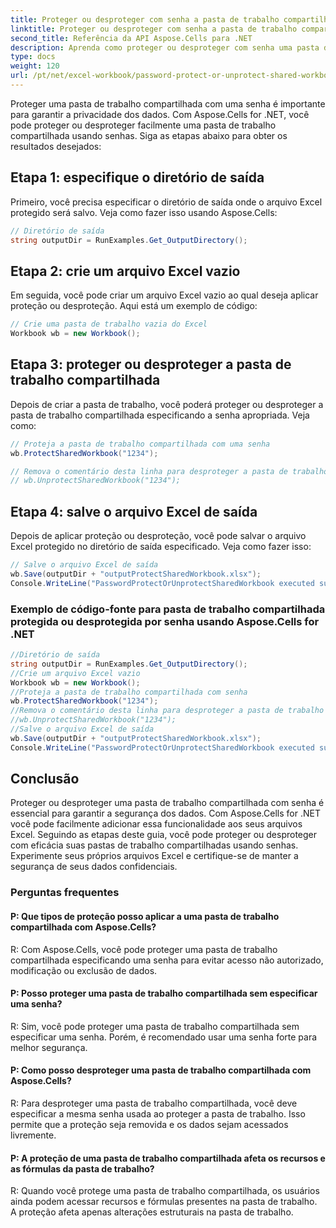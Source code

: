 ```yaml
---
title: Proteger ou desproteger com senha a pasta de trabalho compartilhada
linktitle: Proteger ou desproteger com senha a pasta de trabalho compartilhada
second_title: Referência da API Aspose.Cells para .NET
description: Aprenda como proteger ou desproteger com senha uma pasta de trabalho compartilhada usando Aspose.Cells for .NET.
type: docs
weight: 120
url: /pt/net/excel-workbook/password-protect-or-unprotect-shared-workbook/
---
```

Proteger uma pasta de trabalho compartilhada com uma senha é importante para garantir a privacidade dos dados. Com Aspose.Cells for .NET, você pode proteger ou desproteger facilmente uma pasta de trabalho compartilhada usando senhas. Siga as etapas abaixo para obter os resultados desejados:

## Etapa 1: especifique o diretório de saída

Primeiro, você precisa especificar o diretório de saída onde o arquivo Excel protegido será salvo. Veja como fazer isso usando Aspose.Cells:

```csharp
// Diretório de saída
string outputDir = RunExamples.Get_OutputDirectory();
```

## Etapa 2: crie um arquivo Excel vazio

Em seguida, você pode criar um arquivo Excel vazio ao qual deseja aplicar proteção ou desproteção. Aqui está um exemplo de código:

```csharp
// Crie uma pasta de trabalho vazia do Excel
Workbook wb = new Workbook();
```

## Etapa 3: proteger ou desproteger a pasta de trabalho compartilhada

Depois de criar a pasta de trabalho, você poderá proteger ou desproteger a pasta de trabalho compartilhada especificando a senha apropriada. Veja como:

```csharp
// Proteja a pasta de trabalho compartilhada com uma senha
wb.ProtectSharedWorkbook("1234");

// Remova o comentário desta linha para desproteger a pasta de trabalho compartilhada
// wb.UnprotectSharedWorkbook("1234");
```

## Etapa 4: salve o arquivo Excel de saída

Depois de aplicar proteção ou desproteção, você pode salvar o arquivo Excel protegido no diretório de saída especificado. Veja como fazer isso:

```csharp
// Salve o arquivo Excel de saída
wb.Save(outputDir + "outputProtectSharedWorkbook.xlsx");
Console.WriteLine("PasswordProtectOrUnprotectSharedWorkbook executed successfully.\r\n");
```

### Exemplo de código-fonte para pasta de trabalho compartilhada protegida ou desprotegida por senha usando Aspose.Cells for .NET 
```csharp
//Diretório de saída
string outputDir = RunExamples.Get_OutputDirectory();
//Crie um arquivo Excel vazio
Workbook wb = new Workbook();
//Proteja a pasta de trabalho compartilhada com senha
wb.ProtectSharedWorkbook("1234");
//Remova o comentário desta linha para desproteger a pasta de trabalho compartilhada
//wb.UnprotectSharedWorkbook("1234");
//Salve o arquivo Excel de saída
wb.Save(outputDir + "outputProtectSharedWorkbook.xlsx");
Console.WriteLine("PasswordProtectOrUnprotectSharedWorkbook executed successfully.\r\n");
```

## Conclusão

Proteger ou desproteger uma pasta de trabalho compartilhada com senha é essencial para garantir a segurança dos dados. Com Aspose.Cells for .NET você pode facilmente adicionar essa funcionalidade aos seus arquivos Excel. Seguindo as etapas deste guia, você pode proteger ou desproteger com eficácia suas pastas de trabalho compartilhadas usando senhas. Experimente seus próprios arquivos Excel e certifique-se de manter a segurança de seus dados confidenciais.

### Perguntas frequentes

#### P: Que tipos de proteção posso aplicar a uma pasta de trabalho compartilhada com Aspose.Cells?
    
R: Com Aspose.Cells, você pode proteger uma pasta de trabalho compartilhada especificando uma senha para evitar acesso não autorizado, modificação ou exclusão de dados.

#### P: Posso proteger uma pasta de trabalho compartilhada sem especificar uma senha?
    
R: Sim, você pode proteger uma pasta de trabalho compartilhada sem especificar uma senha. Porém, é recomendado usar uma senha forte para melhor segurança.

#### P: Como posso desproteger uma pasta de trabalho compartilhada com Aspose.Cells?
    
R: Para desproteger uma pasta de trabalho compartilhada, você deve especificar a mesma senha usada ao proteger a pasta de trabalho. Isso permite que a proteção seja removida e os dados sejam acessados livremente.

#### P: A proteção de uma pasta de trabalho compartilhada afeta os recursos e as fórmulas da pasta de trabalho?
    
R: Quando você protege uma pasta de trabalho compartilhada, os usuários ainda podem acessar recursos e fórmulas presentes na pasta de trabalho. A proteção afeta apenas alterações estruturais na pasta de trabalho.